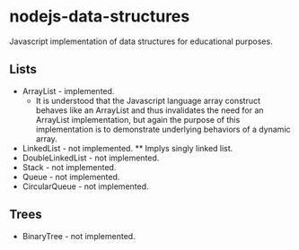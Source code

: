 # nodejs-data-structures
Javascript implementation of data structures for educational purposes.

## Lists
* ArrayList - implemented.
  * It is understood that the Javascript language array construct behaves like an ArrayList and thus invalidates the need for an ArrayList implementation, but again the purpose of this implementation is to demonstrate underlying behaviors of a dynamic array.
* LinkedList - not implemented.
** Implys singly linked list.
* DoubleLinkedList - not implemented.
* Stack - not implemented.
* Queue - not implemented.
* CircularQueue - not implemented.

## Trees
* BinaryTree - not implemented.
